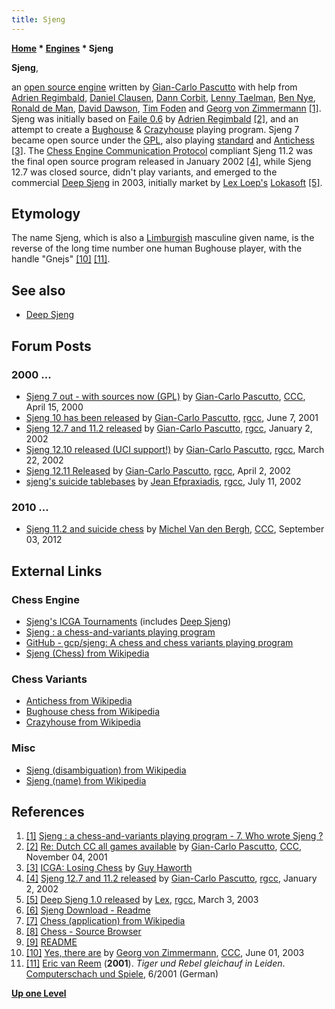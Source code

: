 ```yaml
---
title: Sjeng
---
```

**[Home](Home "Home") \* [Engines](Engines "Engines") \* Sjeng**


**Sjeng**,  

an [open source engine](Category:Open_Source "Category:Open Source") written by [Gian-Carlo Pascutto](Gian-Carlo_Pascutto "Gian-Carlo Pascutto") with help from [Adrien Regimbald](Adrien_Regimbald "Adrien Regimbald"), [Daniel Clausen](index.php?title=Daniel_Clausen&action=edit&redlink=1 "Daniel Clausen (page does not exist)"), [Dann Corbit](Dann_Corbit "Dann Corbit"), [Lenny Taelman](index.php?title=Lenny_Taelman&action=edit&redlink=1 "Lenny Taelman (page does not exist)"), [Ben Nye](index.php?title=Ben_Nye&action=edit&redlink=1 "Ben Nye (page does not exist)"), [Ronald de Man](Ronald_de_Man "Ronald de Man"), [David Dawson](index.php?title=David_Dawson&action=edit&redlink=1 "David Dawson (page does not exist)"), [Tim Foden](Tim_Foden "Tim Foden") and [Georg von Zimmermann](Georg_von_Zimmermann "Georg von Zimmermann") <a id="cite-note-1" href="#cite-ref-1">[1]</a>. Sjeng was initially based on [Faile 0.6](Faile "Faile") by [Adrien Regimbald](Adrien_Regimbald "Adrien Regimbald") <a id="cite-note-2" href="#cite-ref-2">[2]</a>, and an attempt to create a [Bughouse](index.php?title=Bughouse&action=edit&redlink=1 "Bughouse (page does not exist)") & [Crazyhouse](Crazyhouse "Crazyhouse") playing program. Sjeng 7 became open source under the [GPL](Free_Software_Foundation#GPL "Free Software Foundation"), also playing [standard](Chess "Chess") and [Antichess](Losing_Chess "Losing Chess") <a id="cite-note-3" href="#cite-ref-3">[3]</a>. The [Chess Engine Communication Protocol](Chess_Engine_Communication_Protocol "Chess Engine Communication Protocol") compliant Sjeng 11.2 was the final open source program released in January 2002 <a id="cite-note-4" href="#cite-ref-4">[4]</a>, while Sjeng 12.7 was closed source, didn't play variants, and emerged to the commercial [Deep Sjeng](Deep_Sjeng "Deep Sjeng") in 2003, initially market by [Lex Loep's](Lex_Loep "Lex Loep") [Lokasoft](Lokasoft "Lokasoft") <a id="cite-note-5" href="#cite-ref-5">[5]</a>. 



## Etymology


The name Sjeng, which is also a [Limburgish](https://en.wikipedia.org/wiki/Limburgish_language) masculine given name, is the reverse of the long time number one human Bughouse player, with the handle "Gnejs" <a id="cite-note-10" href="#cite-ref-10">[10]</a> <a id="cite-note-11" href="#cite-ref-11">[11]</a>.



## See also


* [Deep Sjeng](Deep_Sjeng "Deep Sjeng")


## Forum Posts


### 2000 ...


* [Sjeng 7 out - with sources now (GPL)](https://www.stmintz.com/ccc/index.php?id=106176) by [Gian-Carlo Pascutto](Gian-Carlo_Pascutto "Gian-Carlo Pascutto"), [CCC](CCC "CCC"), April 15, 2000
* [Sjeng 10 has been released](http://groups.google.com/group/rec.games.chess.computer/browse_frm/thread/b9ebbbdba6c8b9f3) by [Gian-Carlo Pascutto](Gian-Carlo_Pascutto "Gian-Carlo Pascutto"), [rgcc](Computer_Chess_Forums "Computer Chess Forums"), June 7, 2001
* [Sjeng 12.7 and 11.2 released](http://groups.google.com/group/rec.games.chess.computer/browse_frm/thread/66707061247326df) by [Gian-Carlo Pascutto](Gian-Carlo_Pascutto "Gian-Carlo Pascutto"), [rgcc](Computer_Chess_Forums "Computer Chess Forums"), January 2, 2002
* [Sjeng 12.10 released (UCI support!)](http://groups.google.com/group/rec.games.chess.computer/browse_frm/thread/1d26baa93648f128) by [Gian-Carlo Pascutto](Gian-Carlo_Pascutto "Gian-Carlo Pascutto"), [rgcc](Computer_Chess_Forums "Computer Chess Forums"), March 22, 2002
* [Sjeng 12.11 Released](http://groups.google.com/group/rec.games.chess.computer/browse_frm/thread/2989a0b857e92c94) by [Gian-Carlo Pascutto](Gian-Carlo_Pascutto "Gian-Carlo Pascutto"), [rgcc](Computer_Chess_Forums "Computer Chess Forums"), April 2, 2002
* [sjeng's suicide tablebases](http://groups.google.com/group/rec.games.chess.computer/browse_frm/thread/fe2e9d80451eb343) by [Jean Efpraxiadis](index.php?title=Jean_Efpraxiadis&action=edit&redlink=1 "Jean Efpraxiadis (page does not exist)"), [rgcc](Computer_Chess_Forums "Computer Chess Forums"), July 11, 2002


### 2010 ...


* [Sjeng 11.2 and suicide chess](http://www.talkchess.com/forum/viewtopic.php?t=45003) by [Michel Van den Bergh](Michel_Van_den_Bergh "Michel Van den Bergh"), [CCC](CCC "CCC"), September 03, 2012


## External Links


### Chess Engine


* [Sjeng's ICGA Tournaments](https://www.game-ai-forum.org/icga-tournaments/program.php?id=72) (includes [Deep Sjeng](Deep_Sjeng "Deep Sjeng"))
* [Sjeng : a chess-and-variants playing program](https://www.sjeng.org/indexold.html)
* [GitHub - gcp/sjeng: A chess and chess variants playing program](https://github.com/gcp/sjeng)
* [Sjeng (Chess) from Wikipedia](https://en.wikipedia.org/wiki/Sjeng_%28Chess%29)


### Chess Variants


* [Antichess from Wikipedia](https://en.wikipedia.org/wiki/Antichess)
* [Bughouse chess from Wikipedia](https://en.wikipedia.org/wiki/Bughouse_chess)
* [Crazyhouse from Wikipedia](https://en.wikipedia.org/wiki/Crazyhouse)


### Misc


* [Sjeng (disambiguation) from Wikipedia](https://en.wikipedia.org/wiki/Sjeng)
* [Sjeng (name) from Wikipedia](https://en.wikipedia.org/wiki/Sjeng_%28name%29)


## References


1. <a id="cite-ref-1" href="#cite-note-1">[1]</a> [Sjeng : a chess-and-variants playing program - 7. Who wrote Sjeng ?](http://sjeng.org/indexold.html)
2. <a id="cite-ref-2" href="#cite-note-2">[2]</a> [Re: Dutch CC all games available](https://www.stmintz.com/ccc/index.php?id=195551) by [Gian-Carlo Pascutto](Gian-Carlo_Pascutto "Gian-Carlo Pascutto"), [CCC](CCC "CCC"), November 04, 2001
3. <a id="cite-ref-3" href="#cite-note-3">[3]</a> [ICGA: Losing Chess](http://ilk.uvt.nl/icga/games/losingchess/) by [Guy Haworth](Guy_Haworth "Guy Haworth")
4. <a id="cite-ref-4" href="#cite-note-4">[4]</a> [Sjeng 12.7 and 11.2 released](http://groups.google.com/group/rec.games.chess.computer/browse_frm/thread/66707061247326df) by [Gian-Carlo Pascutto](Gian-Carlo_Pascutto "Gian-Carlo Pascutto"), [rgcc](Computer_Chess_Forums "Computer Chess Forums"), January 2, 2002
5. <a id="cite-ref-5" href="#cite-note-5">[5]</a> [Deep Sjeng 1.0 released](http://groups.google.com/group/rec.games.chess.computer/browse_frm/thread/261bfb217175033a) by [Lex](Lex_Loep "Lex Loep"), [rgcc](Computer_Chess_Forums "Computer Chess Forums"), March 3, 2003
6. <a id="cite-ref-6" href="#cite-note-6">[6]</a> [Sjeng Download - Readme](http://sjeng.org/download.html)
7. <a id="cite-ref-7" href="#cite-note-7">[7]</a> [Chess (application) from Wikipedia](https://en.wikipedia.org/wiki/Chess_%28application%29)
8. <a id="cite-ref-8" href="#cite-note-8">[8]</a> [Chess - Source Browser](http://www.opensource.apple.com/source/Chess/Chess-110.0.6/)
9. <a id="cite-ref-9" href="#cite-note-9">[9]</a> [README](http://www.opensource.apple.com/source/Chess/Chess-110.0.6/README)
10. <a id="cite-ref-10" href="#cite-note-10">[10]</a> [Yes, there are](https://www.stmintz.com/ccc/index.php?id=298890) by [Georg von Zimmermann](Georg_von_Zimmermann "Georg von Zimmermann"), [CCC](CCC "CCC"), June 01, 2003
11. <a id="cite-ref-11" href="#cite-note-11">[11]</a> [Eric van Reem](Eric_van_Reem "Eric van Reem") (**2001**). *Tiger und Rebel gleichauf in Leiden*. [Computerschach und Spiele](Computerschach_und_Spiele "Computerschach und Spiele"), 6/2001 (German)

**[Up one Level](Engines "Engines")**







 

